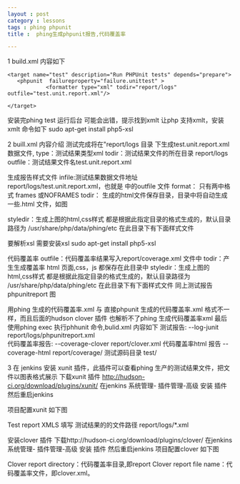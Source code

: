 ```yaml
---
layout : post
category : lessons
tags : phing phpunit
title :  phing生成phpunit报告,代码覆盖率

---
```


1 build.xml 内容如下
<?xml version="1.0" ?>
<project name="DEERSHOP" default="dist" basedir=".">
<property name="tests.dir" value="test" />
    <target name="prepare">
       <mkdir dir="report/logs"/>
    </target>

    <target name="test" description="Run PHPUnit tests" depends="prepare">
       <phpunit  failureproperty="failure.unittest" >
                <formatter type="xml" todir="report/logs" outfile="test.unit.report.xml"/>
<batchtest>
<fileset dir="${tests.dir}">
<include name="**/*Test.php"/>
<include name="*Test.php"/>
            </fileset>
</batchtest>
</phpunit>
         <phpunitreport infile="report/logs/test.unit.report.xml" format="frames" todir="report/test"  styledir="/usr/share/php/data/phing/etc" />
         <coverage-report outfile="report/coverage.xml">
  <report todir="report/coverage" styledir="/usr/share/php/data/phing/etc"/>
</coverage-report>

    </target>
</project>


安装完phing test 运行后台 可能会出错，提示找到xmlt
让php 支持xmlt，安装xmlt 命令如下
sudo apt-get install php5-xsl

2 buill.xml 内容介绍
<formatter type="xml" todir="report/logs" outfile="test.unit.report.xml"/>
测试完成将在"report/logs 目录 下生成test.unit.report.xml数据文件,
type：测试结果类型xml
todir：测试结果文件的所在目录 report/logs
outfile：测试结果文件名test.unit.report.xml

<phpunitreport infile="report/logs/test.unit.report.xml" format="frames" todir="report/test"  styledir="/usr/share/php/data/phing/etc" />
生成报告样式文件
 infile:测试结果数据文件地址 report/logs/test.unit.report.xml，也就是<formatter type="xml" todir="report/logs" outfile="test.unit.report.xml"/> 中的outfile 文件
format： 只有两中格式 frames 或NOFRAMES
todir： 生成的html文件保存目录，目录中将自动生成一些.html 文件，如图


styledir：生成上图的html,css样式 都是根据此指定目录的格式生成的，默认目录路径为 /usr/share/php/data/phing/etc 在此目录下有下面样式文件


要解析xsl 需要安装xsl 
sudo apt-get install php5-xsl

代码覆盖率
<coverage-report outfile="report/coverage.xml">
   <report todir="report/coverage" styledir="/usr/share/php/data/phing/etc"/>
</coverage-report>
 outfile：代码覆盖率结果写入report/coverage.xml 文件中
 todir：产生生成覆盖率 html 页面,css，js 都保存在此目录中
styledir：生成上图的html,css样式 都是根据此指定目录的格式生成的，默认目录路径为 /usr/share/php/data/phing/etc 在此目录下有下面样式文件
同上测试报告phpunitreport 图

用phing 生成的代码覆盖率.xml 与 直接phpunit 生成的代码覆盖率.xml 格式不一样，而且后面的hudson clover 插件 也解析不了phing 生成代码覆盖率xml
最后使用phing exec 执行phhunit 命令,bulid.xml 内容如下
 <target name="test">
     <exec dir="." executable="phpunit">
        <arg line="--log-junit report/logs/phpunitreport.xml 
        --coverage-clover report/clover.xml 
        --coverage-html report/coverage/ test/"/>
     </exec>
 </target>
测试报告: --log-junit report/logs/phpunitreport.xml   
代码覆盖率报告: --coverage-clover report/clover.xml 
代码覆盖率html 报告 --coverage-html report/coverage/ 
 测试源码目录 test/

3 在 jenkins 安装 xunit 插件，此插件可以查看phing 生产的测试结果文件，把文件以图表格式展示
下载xunit 插件 http://hudson-ci.org/download/plugins/xunit/
在jenkins 系统管理- 插件管理-高级  安装 插件 然后重启jenkins

项目配置xunit 如下图


Test report XMLS 填写 测试结果的的文件路径  report/logs/*.xml

安装clover 插件 
下载http://hudson-ci.org/download/plugins/clover/  在jenkins 系统管理- 插件管理-高级  安装 插件 然后重启jenkins
项目配置clover 如下图


Clover report directory：代码覆盖率目录,即report
Clover report file name：代码覆盖率文件，即clover.xml。



